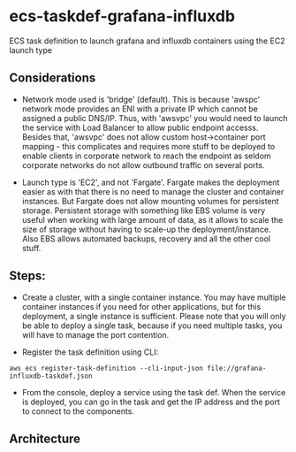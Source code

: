 # ecs-taskdef-grafana-influxdb
ECS task definition to launch grafana and influxdb containers using the EC2 launch type

## Considerations
- Network mode used is 'bridge' (default). This is because 'awspc' network mode provides an ENI with a private IP
which cannot be assigned a public DNS/IP. Thus, with 'awsvpc' you would need to launch the service with Load Balancer
to allow public endpoint accesss. Besides that, 'awsvpc' does not allow custom host->container port mapping - this
complicates and requires more stuff to be deployed to enable clients in corporate network to reach the endpoint as
seldom corporate networks do not allow outbound traffic on several ports.

- Launch type is 'EC2', and not 'Fargate'. Fargate makes the deployment easier as with that there is no need to manage
the cluster and container instances. But Fargate does not allow mounting volumes for persistent storage. Persistent
storage with something like EBS volume is very useful when working with large amount of data, as it allows to scale
the size of storage without having to scale-up the deployment/instance. Also EBS allows automated backups, recovery
and all the other cool stuff.


## Steps:
- Create a cluster, with a single container instance. You may have multiple container instances if you need for other
applications, but for this deployment, a single instance is sufficient. Please note that you will only be able to
deploy a single task, because if you need multiple tasks, you will have to manage the port contention.

- Register the task definition using CLI:
```
aws ecs register-task-definition --cli-input-json file://grafana-influxdb-taskdef.json
```

- From the console, deploy a service using the task def. When the service is deployed, you can go in the task and
get the IP address and the port to connect to the components.


## Architecture

